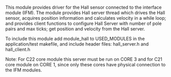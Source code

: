 This module provides driver for the Hall sensor connected to the interface module (IFM).
The module provides Hall server thread which drives the Hall sensor, acquires position 
information and calculates velocity in a while loop; and provides client functions to
configure Hall Server with number of pole pairs and max ticks; get position and velocity 
from the Hall server.

To include this module add module_hall to USED_MODULES in the application/test
makefile, and include header files: hall_server.h and hall_client.h

Note: For C22 core module this server must be run on CORE 3 and for C21 core module on 
CORE 1, since only these cores have physical connection to the IFM modules.
